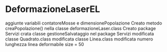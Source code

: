 # DeformazioneLaserEL
aggiunte variabili contatoreMosse e dimensionePopolazione
Creato metodo creaPopolazione() nella classe deformazioneLaser.class
Creato package Servizi
crata classe gestioneSalvataggio nel package Servizi
modificata classe Quadrato.class
modificata classe Linea.class
modificata numero lunghezza linea deformabile size = 50 
